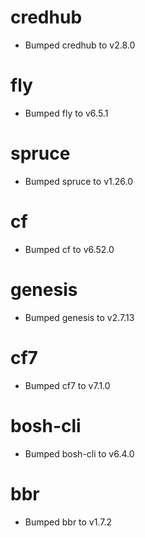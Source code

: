 
# credhub

- Bumped credhub to v2.8.0

# fly

- Bumped fly to v6.5.1

# spruce

- Bumped spruce to v1.26.0

# cf

- Bumped cf to v6.52.0

# genesis

- Bumped genesis to v2.7.13

# cf7

- Bumped cf7 to v7.1.0

# bosh-cli

- Bumped bosh-cli to v6.4.0

# bbr

- Bumped bbr to v1.7.2
